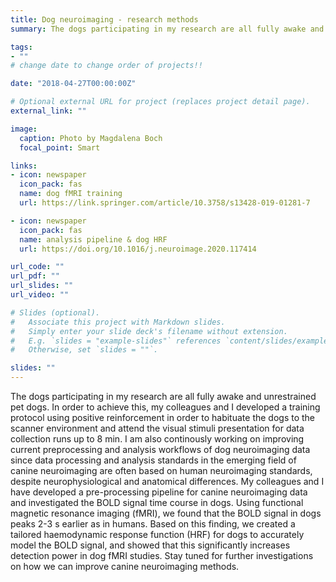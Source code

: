 ```yaml
---
title: Dog neuroimaging - research methods
summary: The dogs participating in my research are all fully awake and unrestrained pet dogs. In order to achieve this, my colleagues and I developed a training protocol using positive reinforcement in order to habituate the dogs to the scanner environment and attend the visual stimuli presentation for data collection runs up to 8 min. I am also continously working on improving current preprocessing and analysis workflows of dog neuroimaging data since data processing and analysis standards in the emerging field of canine neuroimaging are often based on human neuroimaging standards, despite neurophysiological and anatomical differences. Together with my colleagues, I have developed a pre-processing pipeline for canine neuroimaging data and investigated the BOLD signal time course in dogs. Using functional magnetic resonance imaging (fMRI), we found that the BOLD signal in dogs peaks 2-3 s earlier as in humans. Based on this finding, we created a tailored haemodynamic response function (HRF) for dogs to accurately model the BOLD signal, and showed that this significantly increases detection power in dog fMRI studies. Stay tuned for further investigations on how we can improve canine neuroimaging methods. 

tags:
- ""
# change date to change order of projects!!

date: "2018-04-27T00:00:00Z"

# Optional external URL for project (replaces project detail page).
external_link: ""

image:
  caption: Photo by Magdalena Boch
  focal_point: Smart

links:
- icon: newspaper
  icon_pack: fas
  name: dog fMRI training
  url: https://link.springer.com/article/10.3758/s13428-019-01281-7

- icon: newspaper
  icon_pack: fas
  name: analysis pipeline & dog HRF
  url: https://doi.org/10.1016/j.neuroimage.2020.117414

url_code: ""
url_pdf: ""
url_slides: ""
url_video: ""

# Slides (optional).
#   Associate this project with Markdown slides.
#   Simply enter your slide deck's filename without extension.
#   E.g. `slides = "example-slides"` references `content/slides/example-slides.md`.
#   Otherwise, set `slides = ""`.

slides: ""
---
```


The dogs participating in my research are all fully awake and unrestrained pet dogs. In order to achieve this, my colleagues and I developed a training protocol using positive reinforcement in order to habituate the dogs to the scanner environment and attend the visual stimuli presentation for data collection runs up to 8 min. I am also continously working on improving current preprocessing and analysis workflows of dog neuroimaging data since data processing and analysis standards in the emerging field of canine neuroimaging are often based on human neuroimaging standards, despite neurophysiological and anatomical differences. My colleagues and I have developed a pre-processing pipeline for canine neuroimaging data and investigated the BOLD signal time course in dogs. Using functional magnetic resonance imaging (fMRI), we found that the BOLD signal in dogs peaks 2-3 s earlier as in humans. Based on this finding, we created a tailored haemodynamic response function (HRF) for dogs to accurately model the BOLD signal, and showed that this significantly increases detection power in dog fMRI studies. Stay tuned for further investigations on how we can improve canine neuroimaging methods. 